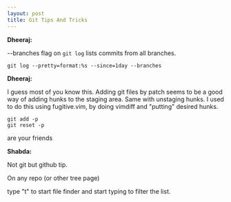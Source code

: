 ```yaml
---
layout: post
title: Git Tips And Tricks
---
```


**Dheeraj:**

--branches flag on `git log` lists commits from all branches.

    git log --pretty=format:%s --since=1day --branches

**Dheeraj:**

I guess most of you know this. Adding git files by patch seems to be a good way of adding hunks to the staging area. Same with unstaging hunks. I used to do this using fugitive.vim, by doing vimdiff and "putting" desired hunks.

    git add -p
    git reset -p 

are your friends

**Shabda:**

Not git but github tip.

On any repo (or other tree page)

type "t" to start file finder and start typing to filter the list.
